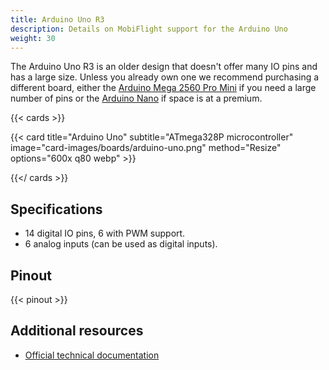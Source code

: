 ```yaml
---
title: Arduino Uno R3
description: Details on MobiFlight support for the Arduino Uno
weight: 30
---
```


The Arduino Uno R3 is an older design that doesn't offer many IO pins and has a large size. Unless you already own one we recommend purchasing a different board, either the [Arduino Mega 2560 Pro Mini](../arduino-mega-2560-pro-mini) if you need a large number of pins or the [Arduino Nano](../arduino-nano) if space is at a premium.

{{< cards >}}

{{< card title="Arduino Uno" subtitle="ATmega328P microcontroller" image="card-images/boards/arduino-uno.png" method="Resize" options="600x q80 webp" >}}

{{</ cards >}}

## Specifications

- 14 digital IO pins, 6 with PWM support.
- 6 analog inputs (can be used as digital inputs).

## Pinout

{{< pinout >}}

## Additional resources

- [Official technical documentation](https://docs.arduino.cc/hardware/uno-rev3/)
